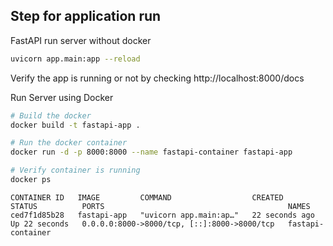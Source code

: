 ## Step for application run

FastAPI run server without docker
```bash
uvicorn app.main:app --reload
```
 
Verify the app is running or not by checking http://localhost:8000/docs

Run Server using Docker
```bash
# Build the docker
docker build -t fastapi-app . 

# Run the docker container
docker run -d -p 8000:8000 --name fastapi-container fastapi-app

# Verify container is running
docker ps

```

```
CONTAINER ID   IMAGE         COMMAND                  CREATED          STATUS          PORTS                                         NAMES
ced7f1d85b28   fastapi-app   "uvicorn app.main:ap…"   22 seconds ago   Up 22 seconds   0.0.0.0:8000->8000/tcp, [::]:8000->8000/tcp   fastapi-container
```
